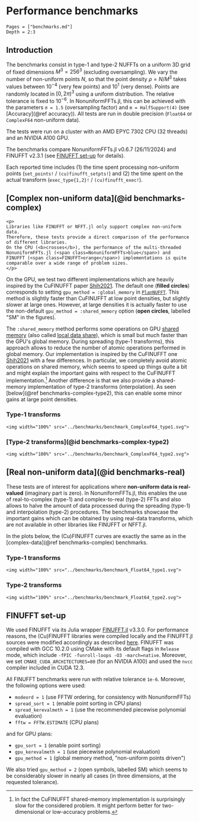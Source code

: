 # Performance benchmarks

```@contents
Pages = ["benchmarks.md"]
Depth = 2:3
```

## Introduction

The benchmarks consist in type-1 and type-2 NUFFTs on a uniform 3D grid of
fixed dimensions $M^3 = 256^3$ (excluding oversampling). We vary the number of
non-uniform points $N$, so that the point density $ρ = N / M^3$ takes values
between $10^{-4}$ (very few points) and $10^1$ (very dense).
Points are randomly located in $[0, 2π)^3$ using a uniform distribution.
The relative tolerance is fixed to $10^{-6}$.
In NonuniformFFTs.jl, this can be achieved with the parameters `σ = 1.5`
(oversampling factor) and `m = HalfSupport(4)` (see [Accuracy](@ref accuracy)).
All tests are run in double precision (`Float64` or `ComplexF64` non-uniform data).

The tests were run on a cluster with an AMD EPYC 7302 CPU (32 threads) and an
NVIDIA A100 GPU.

The benchmarks compare NonuniformFFTs.jl v0.6.7 (26/11/2024) and FINUFFT v2.3.1
(see [FINUFFT set-up](@ref) for details).

Each reported time includes (1) the time spent processing non-uniform points
(`set_points!` / `(cu)finufft_setpts!`) and (2) the time spent on the actual transform (`exec_type{1,2}!` / `(cu)finufft_exec!`).

## [Complex non-uniform data](@id benchmarks-complex)

```@raw html
<p>
Libraries like FINUFFT or NFFT.jl only support complex non-uniform data.
Therefore, these tests provide a direct comparison of the performance of different libraries.
On the CPU (<b>crosses</b>), the performance of the multi-threaded NonuniformFFTs.jl (<span class=NonuniformFFTs>blue</span>) and
FINUFFT (<span class=FINUFFT>orange</span>) implementations is quite comparable over a wide range of problem sizes.
</p>
```

On the GPU, we test two different implementations which are heavily inspired by the CuFINUFFT paper [Shih2021](@cite).
The default one (**filled circles**) corresponds to setting
`gpu_method = :global_memory` in [`PlanNUFFT`](@ref).
This method is slightly faster than CuFINUFFT at low point densities, but
slightly slower at large ones.
However, at large densities it is actually faster to use the non-default
`gpu_method = :shared_memory` option (**open circles**, labelled "SM" in the figures).

The `:shared_memory` method performs some operations on GPU [shared
memory](https://developer.nvidia.com/blog/using-shared-memory-cuda-cc/) (also called [local data share](https://rocm.docs.amd.com/projects/HIP/en/latest/understand/hardware_implementation.html#local-data-share)), which is small but much faster than the GPU's global memory.
During spreading (type-1 transforms), this approach allows to reduce the number
of atomic operations performed in global memory.
Our implementation is inspired by the CuFINUFFT one [Shih2021](@cite) with
a few differences.
In particular, we completely avoid atomic operations on shared memory, which
seems to speed up things quite a bit and might explain the important gains
with respect to the CuFINUFFT implementation.[^1]
Another difference is that we also provide a shared-memory implementation of type-2 transforms
(interpolation).
As seen [below](@ref benchmarks-complex-type2), this can enable some minor gains
at large point densities.

[^1]: In fact the CuFINUFFT shared-memory implementation is surprisingly slow
    for the considered problem. It might perform better for two-dimensional or low-accuracy problems.

### Type-1 transforms

```@raw html
<img width="100%" src="../benchmarks/benchmark_ComplexF64_type1.svg">
```

### [Type-2 transforms](@id benchmarks-complex-type2)

```@raw html
<img width="100%" src="../benchmarks/benchmark_ComplexF64_type2.svg">
```

## [Real non-uniform data](@id benchmarks-real)

These tests are of interest for applications where **non-uniform data is
real-valued** (imaginary part is zero).
In NonuniformFFTs.jl, this enables the use of real-to-complex (type-1) and complex-to-real (type-2)
FFTs and also allows to halve the amount of data processed during the spreading
(type-1) and interpolation (type-2) procedures.
The benchmarks showcase the important gains which can be obtained by using real-data
transforms, which are not available in other libraries like FINUFFT or NFFT.jl.

In the plots below, the (Cu)FINUFFT curves are exactly the same as in the
[complex-data](@ref benchmarks-complex) benchmarks.

### Type-1 transforms

```@raw html
<img width="100%" src="../benchmarks/benchmark_Float64_type1.svg">
```

### Type-2 transforms

```@raw html
<img width="100%" src="../benchmarks/benchmark_Float64_type2.svg">
```

## FINUFFT set-up

We used FINUFFT via its Julia wrapper [FINUFFT.jl](https://github.com/ludvigak/FINUFFT.jl) v3.3.0. For
performance reasons, the (Cu)FINUFFT libraries were compiled locally and the
FINUFFT.jl sources were modified accordingly as described
[here](https://github.com/ludvigak/FINUFFT.jl?tab=readme-ov-file#advanced-installation-and-locally-compiling-binaries).
FINUFFT was compiled with GCC 10.2.0 using CMake with its default flags in `Release` mode, which include `-fPIC -funroll-loops -O3 -march=native`.
Moreover, we set `CMAKE_CUDA_ARCHITECTURES=80` (for an NVIDIA A100) and used the `nvcc` compiler included in CUDA 12.3.

All FINUFFT benchmarks were run with relative tolerance `1e-6`.
Moreover, the following options were used:

- `modeord = 1` (use FFTW ordering, for consistency with NonuniformFFTs)
- `spread_sort = 1` (enable point sorting in CPU plans)
- `spread_kerevalmeth = 1` (use the recommended piecewise polynomial evaluation)
- `fftw = FFTW.ESTIMATE` (CPU plans)

and for GPU plans:

- `gpu_sort = 1` (enable point sorting)
- `gpu_kerevalmeth = 1` (use piecewise polynomial evaluation)
- `gpu_method = 1` (global memory method, "non-uniform points driven")

We also tried `gpu_method = 2` (open symbols, labelled SM) which seems to be
considerably slower in nearly all cases (in three dimensions, at the requested tolerance).
